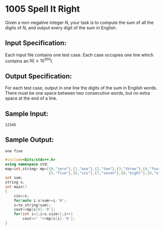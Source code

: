 # 1005 Spell It Right

Given a non-negative integer $N$, your task is to compute the sum of all the digits of $N$, and output every digit of the sum in English. 

## Input Specification:

Each input file contains one test case. Each case occupies one line which contains an $N(≤10^{100})$. 

## Output Specification:

For each test case, output in one line the digits of the sum in English words. There must be one space between two consecutive words, but no extra space at the end of a line. 

## Sample Input:

```
12345
```

## Sample Output:

```
one five
```

```cpp tab="c++"
#include<bits/stdc++.h>
using namespace std;
map<int,string> mp={{0,"zero"},{1,"one"},{2,"two"},{3,"three"},{4,"four"},
                    {5,"five"},{6,"six"},{7,"seven"},{8,"eight"},{9,"nine"}};
int sum;
string s;
int main()
{
    cin>>s;
    for(auto i:s)sum+=i-'0';
    s=to_string(sum);
    cout<<mp[s[0]-'0'];
    for(int i=1;i<s.size();i++)
        cout<<" "<<mp[s[i]-'0'];
}
```

